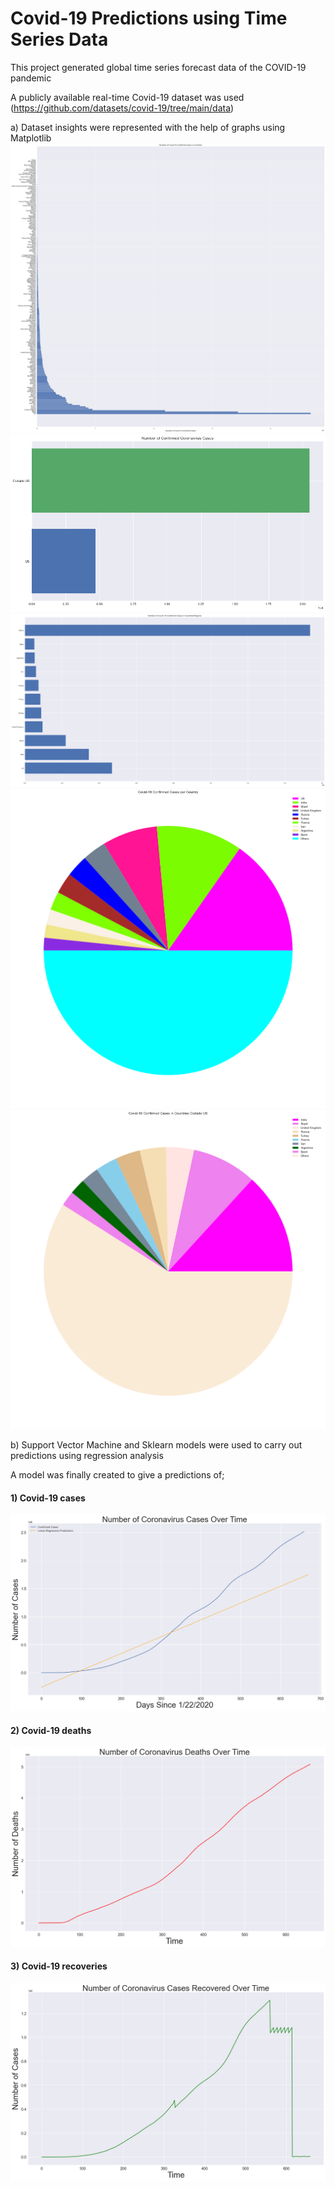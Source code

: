 # Covid-19 Predictions using Time Series Data

This project generated global time series forecast data of the COVID-19 pandemic

A publicly available real-time Covid-19 dataset was used (https://github.com/datasets/covid-19/tree/main/data)

a) Dataset insights were represented with the help of graphs using Matplotlib
![This is an image](https://github.com/pankajrajdeo/Covid-19-Predictions-using-Time-Series-Data/blob/main/Images/a.png)
![This is an image](https://github.com/pankajrajdeo/Covid-19-Predictions-using-Time-Series-Data/blob/main/Images/a1.png)
![This is an image](https://github.com/pankajrajdeo/Covid-19-Predictions-using-Time-Series-Data/blob/main/Images/a2.png)
![This is an image](https://github.com/pankajrajdeo/Covid-19-Predictions-using-Time-Series-Data/blob/main/Images/a3.png)
![This is an image](https://github.com/pankajrajdeo/Covid-19-Predictions-using-Time-Series-Data/blob/main/Images/a4.png)

b) Support Vector Machine and Sklearn models were used to carry out predictions using regression analysis

A model was finally created to give a predictions of; 

#### 1) Covid-19 cases 
![This is an image](https://github.com/pankajrajdeo/Covid-19-Predictions-using-Time-Series-Data/blob/main/Images/b.png)
#### 2) Covid-19 deaths
![This is an image](https://github.com/pankajrajdeo/Covid-19-Predictions-using-Time-Series-Data/blob/main/Images/b1.png)
#### 3) Covid-19 recoveries
![This is an image](https://github.com/pankajrajdeo/Covid-19-Predictions-using-Time-Series-Data/blob/main/Images/b2.png)
